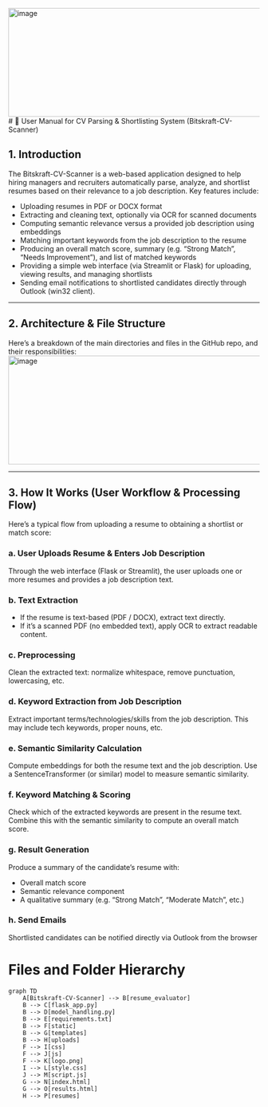 <img width="948" height="218" alt="image" src="https://github.com/user-attachments/assets/c2079fdc-bb8a-4dc1-b7b6-950c1d9f3de0" /># 📘 User Manual for CV Parsing & Shortlisting System (Bitskraft-CV-Scanner)

## 1. Introduction
The Bitskraft-CV-Scanner is a web-based application designed to help hiring managers and recruiters automatically parse, analyze, and shortlist resumes based on their relevance to a job description. Key features include:

   -  Uploading resumes in PDF or DOCX format
   -  Extracting and cleaning text, optionally via OCR for scanned documents
   -  Computing semantic relevance versus a provided job description using embeddings
   -  Matching important keywords from the job description to the resume
   -  Producing an overall match score, summary (e.g. “Strong Match”, “Needs Improvement”), and list of matched keywords
   -  Providing a simple web interface (via Streamlit or Flask) for uploading, viewing results, and managing shortlists
   -  Sending email notifications to shortlisted candidates directly through Outlook (win32 client).


---

## 2. Architecture & File Structure
Here’s a breakdown of the main directories and files in the GitHub repo, and their responsibilities:
<img width="948" height="218" alt="image" src="https://github.com/user-attachments/assets/0a146d9a-1336-4fb8-9fb3-d0b964b8c6c4" />


---

## 3. How It Works (User Workflow & Processing Flow)
Here’s a typical flow from uploading a resume to obtaining a shortlist or match score:

### a. User Uploads Resume & Enters Job Description
Through the web interface (Flask or Streamlit), the user uploads one or more resumes and provides a job description text.

### b. Text Extraction
- If the resume is text-based (PDF / DOCX), extract text directly.
- If it’s a scanned PDF (no embedded text), apply OCR to extract readable content.
 
### c. Preprocessing
Clean the extracted text: normalize whitespace, remove punctuation, lowercasing, etc.

### d. Keyword Extraction from Job Description
Extract important terms/technologies/skills from the job description. This may include tech keywords, proper nouns, etc.

### e. Semantic Similarity Calculation
Compute embeddings for both the resume text and the job description. Use a SentenceTransformer (or similar) model to measure semantic similarity.

### f. Keyword Matching & Scoring
Check which of the extracted keywords are present in the resume text. Combine this with the semantic similarity to compute an overall match score.

### g. Result Generation
Produce a summary of the candidate’s resume with:
- Overall match score
- Semantic relevance component
- A qualitative summary (e.g. “Strong Match”, “Moderate Match”, etc.)

 
### h. Send Emails 
Shortlisted candidates can be notified directly via Outlook from the browser  


# Files and Folder Hierarchy
```mermaid
graph TD
    A[Bitskraft-CV-Scanner] --> B[resume_evaluator]
    B --> C[flask_app.py]
    B --> D[model_handling.py]
    B --> E[requirements.txt]
    B --> F[static]
    B --> G[templates]
    B --> H[uploads]
    F --> I[css]
    F --> J[js]
    F --> K[logo.png]
    I --> L[style.css]
    J --> M[script.js]
    G --> N[index.html]
    G --> O[results.html]
    H --> P[resumes]
```


